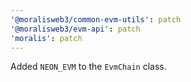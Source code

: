 ```yaml
---
'@moralisweb3/common-evm-utils': patch
'@moralisweb3/evm-api': patch
'moralis': patch
---
```


Added `NEON_EVM` to the `EvmChain` class.
